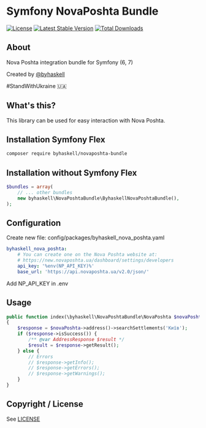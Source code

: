 # Symfony NovaPoshta Bundle

[![License](https://img.shields.io/packagist/l/byhaskell/novaposhta-bundle.svg?style=flat-square)](https://packagist.org/packages/byhaskell/novaposhta-bundle)
[![Latest Stable Version](https://img.shields.io/packagist/v/byhaskell/novaposhta-bundle.svg?style=flat-square)](https://packagist.org/packages/byhaskell/novaposhta-bundle)
[![Total Downloads](https://img.shields.io/packagist/dt/byhaskell/novaposhta-bundle.svg?style=flat-square)](https://packagist.org/packages/byhaskell/novaposhta-bundle)

About
-----
Nova Poshta integration bundle for Symfony (6, 7)

Created by [@byhaskell](https://github.com/byhaskell)

#StandWithUkraine 🇺🇦

What's this?
------------

This library can be used for easy interaction with Nova Poshta.

Installation Symfony Flex
-------------------------
```bash
composer require byhaskell/novaposhta-bundle
```
Installation without Symfony Flex
---------------------------------
```php
$bundles = array(
	// ... other bundles
    new byhaskell\NovaPoshtaBundle\ByhaskellNovaPoshtaBundle(),
);
```

Configuration
-------------

Create new file: config/packages/byhaskell_nova_poshta.yaml
```yaml
byhaskell_nova_poshta:
    # You can create one on the Nova Poshta website at:
    # https://new.novaposhta.ua/dashboard/settings/developers
    api_key: '%env(NP_API_KEY)%'
    base_url: 'https://api.novaposhta.ua/v2.0/json/'
```
Add NP_API_KEY in .env

Usage
-----

```php
public function index(\byhaskell\NovaPoshtaBundle\NovaPoshta $novaPoshta): JsonResponse
{
    $response = $novaPoshta->address()->searchSettlements('Київ');
    if ($response->isSuccess()) {
        /** @var AddressResponse $result */
        $result = $response->getResult();
    } else {
        // Errors 
        // $response->getInfo();
        // $response->getErrors();
        // $response->getWarnings();
    }
}
```

Copyright / License
-------------------

See [LICENSE](https://github.com/byhaskell/novaposhta-bundle/blob/main/LICENSE)